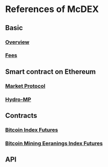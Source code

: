 # References of McDEX

## Basic

### [Overview](en/overview.md)

### [Fees](en/fees.md)

## Smart contract on Ethereum

### [Market Protocol](en/market-protocol.md)

### [Hydro-MP](en/hydro-mp.md)

## Contracts

### [Bitcoin Index Futures](en/btc-mp.md)
### [Bitcoin Mining Eeranings Index Futures](en/bme-mp.md)

## API
